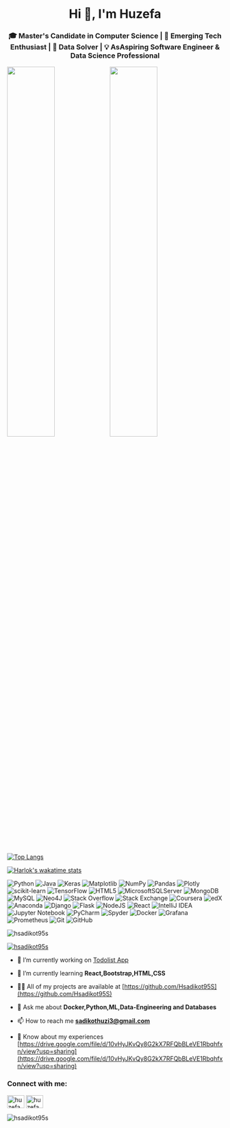 <h1 align="center">Hi 👋, I'm Huzefa</h1>

<h3 align="center">🎓 Master's Candidate in Computer Science | 💼 Emerging Tech Enthusiast | 🧩 Data Solver | 💡 AsAspiring Software Engineer & Data Science Professional</h3>

<img align="left" width="47%" src="https://github-readme-stats.vercel.app/api?username=Hsadikot95S&show_icons=true&theme=transparent" />
<img align="left" width="47%" src="(https://github-readme-stats.vercel.app/api/top-langs/?username=Hsadikot95S)](https://github.com/anuraghazra/github-readme-stats" />


[![Top Langs](https://github-readme-stats.vercel.app/api/top-langs/?username=Hsadikot95S)](https://github.com/anuraghazra/github-readme-stats)

[![Harlok's wakatime stats](https://github-readme-stats.vercel.app/api/wakatime?username=Hsadikot)](https://github.com/anuraghazra/github-readme-stats)



![Python](https://img.shields.io/badge/python-3670A0?style=for-the-badge&logo=python&logoColor=ffdd54)
![Java](https://img.shields.io/badge/java-%23ED8B00.svg?style=for-the-badge&logo=openjdk&logoColor=white)
![Keras](https://img.shields.io/badge/Keras-%23D00000.svg?style=for-the-badge&logo=Keras&logoColor=white)
![Matplotlib](https://img.shields.io/badge/Matplotlib-%23ffffff.svg?style=for-the-badge&logo=Matplotlib&logoColor=black)
![NumPy](https://img.shields.io/badge/numpy-%23013243.svg?style=for-the-badge&logo=numpy&logoColor=white)
![Pandas](https://img.shields.io/badge/pandas-%23150458.svg?style=for-the-badge&logo=pandas&logoColor=white)
![Plotly](https://img.shields.io/badge/Plotly-%233F4F75.svg?style=for-the-badge&logo=plotly&logoColor=white)
![scikit-learn](https://img.shields.io/badge/scikit--learn-%23F7931E.svg?style=for-the-badge&logo=scikit-learn&logoColor=white)
![TensorFlow](https://img.shields.io/badge/TensorFlow-%23FF6F00.svg?style=for-the-badge&logo=TensorFlow&logoColor=white)
![HTML5](https://img.shields.io/badge/html5-%23E34F26.svg?style=for-the-badge&logo=html5&logoColor=white)
![MicrosoftSQLServer](https://img.shields.io/badge/Microsoft%20SQL%20Server-CC2927?style=for-the-badge&logo=microsoft%20sql%20server&logoColor=white)
![MongoDB](https://img.shields.io/badge/MongoDB-%234ea94b.svg?style=for-the-badge&logo=mongodb&logoColor=white)
![MySQL](https://img.shields.io/badge/mysql-%2300f.svg?style=for-the-badge&logo=mysql&logoColor=white)
![Neo4J](https://img.shields.io/badge/Neo4j-008CC1?style=for-the-badge&logo=neo4j&logoColor=white)
![Stack Overflow](https://img.shields.io/badge/-Stackoverflow-FE7A16?style=for-the-badge&logo=stack-overflow&logoColor=white)
![Stack Exchange](https://img.shields.io/badge/StackExchange-%23ffffff.svg?style=for-the-badge&logo=StackExchange&logoColor=white)
![Coursera](https://img.shields.io/badge/Coursera-%230056D2.svg?style=for-the-badge&logo=Coursera&logoColor=white)
![edX](https://img.shields.io/badge/edX-%2302262B.svg?style=for-the-badge&logo=edX&logoColor=white)
![Anaconda](https://img.shields.io/badge/Anaconda-%2344A833.svg?style=for-the-badge&logo=anaconda&logoColor=white)
![Django](https://img.shields.io/badge/django-%23092E20.svg?style=for-the-badge&logo=django&logoColor=white)
![Flask](https://img.shields.io/badge/flask-%23000.svg?style=for-the-badge&logo=flask&logoColor=white)
![NodeJS](https://img.shields.io/badge/node.js-6DA55F?style=for-the-badge&logo=node.js&logoColor=white)
![React](https://img.shields.io/badge/react-%2320232a.svg?style=for-the-badge&logo=react&logoColor=%2361DAFB)
![IntelliJ IDEA](https://img.shields.io/badge/IntelliJIDEA-000000.svg?style=for-the-badge&logo=intellij-idea&logoColor=white)
![Jupyter Notebook](https://img.shields.io/badge/jupyter-%23FA0F00.svg?style=for-the-badge&logo=jupyter&logoColor=white)
![PyCharm](https://img.shields.io/badge/pycharm-143?style=for-the-badge&logo=pycharm&logoColor=black&color=black&labelColor=green)
![Spyder](https://img.shields.io/badge/Spyder-838485?style=for-the-badge&logo=spyder%20ide&logoColor=maroon)
![Docker](https://img.shields.io/badge/docker-%230db7ed.svg?style=for-the-badge&logo=docker&logoColor=white)
![Grafana](https://img.shields.io/badge/grafana-%23F46800.svg?style=for-the-badge&logo=grafana&logoColor=white)
![Prometheus](https://img.shields.io/badge/Prometheus-E6522C?style=for-the-badge&logo=Prometheus&logoColor=white)
![Git](https://img.shields.io/badge/git-%23F05033.svg?style=for-the-badge&logo=git&logoColor=white)
![GitHub](https://img.shields.io/badge/github-%23121011.svg?style=for-the-badge&logo=github&logoColor=white)








<p align="left"> <img src="https://komarev.com/ghpvc/?username=hsadikot95s&label=Profile%20views&color=0e75b6&style=flat" alt="hsadikot95s" /> </p>

<p align="left"> <a href="https://github.com/ryo-ma/github-profile-trophy"><img src="https://github-profile-trophy.vercel.app/?username=hsadikot95s" alt="hsadikot95s" /></a> </p>

- 🔭 I’m currently working on [Todolist App](https://github.com/Hsadikot95S/Todo-App)

- 🌱 I’m currently learning **React,Bootstrap,HTML,CSS**

- 👨‍💻 All of my projects are available at [https://github.com/Hsadikot95S](https://github.com/Hsadikot95S)

- 💬 Ask me about **Docker,Python,ML,Data-Engineering and Databases**

- 📫 How to reach me **sadikothuzi3@gmail.com**

- 📄 Know about my experiences [https://drive.google.com/file/d/10vHyJKvQy8G2kX7RFQbBLeVE1Rbqhfxn/view?usp=sharing](https://drive.google.com/file/d/10vHyJKvQy8G2kX7RFQbBLeVE1Rbqhfxn/view?usp=sharing)

<h3 align="left">Connect with me:</h3>
<p align="left">
<a href="https://linkedin.com/in/huzefa-sadikot" target="blank"><img align="center" src="https://raw.githubusercontent.com/rahuldkjain/github-profile-readme-generator/master/src/images/icons/Social/linked-in-alt.svg" alt="huzefa sadikot" height="30" width="40" /></a>
<a href="https://stackoverflow.com/users/14605345/huzefa-sadikot" target="blank"><img align="center" src="https://raw.githubusercontent.com/rahuldkjain/github-profile-readme-generator/master/src/images/icons/Social/stack-overflow.svg" alt="huzefa sadikot" height="30" width="40" /></a>
</p>

<p><img align="center" src="https://github-readme-streak-stats.herokuapp.com/?user=hsadikot95s&" alt="hsadikot95s" /></p>
